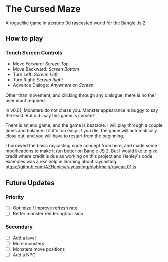 # The Cursed Maze
A roguelike game in a psudo 3d raycasted world for the Bangle Js 2.

## How to play
### Touch Screen Controls ###
- Move Forward:  *Screen Top*
- Move Backward:  *Screen Bottom*
- Turn Left:  *Screen Left*
- Turn Right:  *Screen Right*
- Advance Dialoge:  *Anywhere on Screen*

Other than movement, and clicking through any dialogue, there is no ther user input required.

In v0.01, Monsters do not chase you. Monster appearance is buggy to say the least. But did I say this game is cursed?

There is an end game, and the game is beatable. I will play through a couple times and balance it if it's too easy.
If you die, the game will automatically close out, and you will have to restart from the beginning.

I borrowed the basic raycasting code concept from here, and made some modifications to make it run better on Bangle JS 2. But I would like to give credit where credit is due as working on this project and Henley's code examples was a real help in learning about raycasting.
https://github.com/AZHenley/raycasting/blob/main/raycast01.js

## Future Updates

### Priority
- [ ] Optimize / Improve refresh rate
- [ ] Better monster rendering/collision

### Secondary
- [ ] Add a level
- [ ] More monsters
- [ ] Monsters move positions
- [ ] Add a NPC
